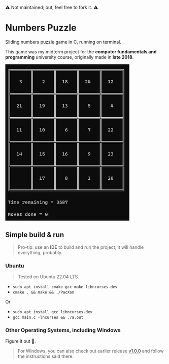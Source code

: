 :warning: Not maintained; but, feel free to fork it. :warning:

# Numbers Puzzle

Sliding numbers puzzle game in C, running on terminal.

This game was my midterm project for the **computer fundamentals and programming** university course, originally made in **late 2018**.

![Screenshot](./Screenshot.png)

## Simple build & run

> Pro-tip: use an **IDE** to build and run the project; it will handle everything, probably.

### Ubuntu

> Tested on Ubuntu 22.04 LTS.

- `sudo apt install cmake gcc make libncurses-dev`
- `cmake . && make && ./PacXon`

Or

- `sudo apt install gcc libncurses-dev`
- `gcc main.c -lncurses && ./a.out`

### Other Operating Systems, including Windows

Figure it out :slightly_smiling_face:.

> For Windows, you can also check out earlier release [v1.0.0](https://github.com/agcom/numbers-puzzle/releases/tag/v1.0.0) and follow the instructions said there.
